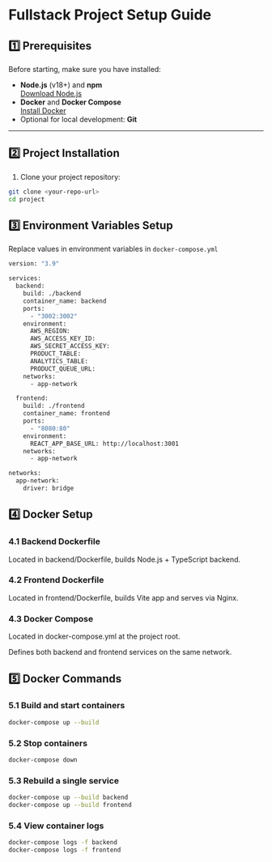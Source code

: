 # Fullstack Project Setup Guide

## 1️⃣ Prerequisites

Before starting, make sure you have installed:

- **Node.js** (v18+) and **npm**  
  [Download Node.js](https://nodejs.org/)
- **Docker** and **Docker Compose**  
  [Install Docker](https://docs.docker.com/get-docker/)
- Optional for local development: **Git**

---

## 2️⃣ Project Installation

1. Clone your project repository:

```bash
git clone <your-repo-url>
cd project
```

## 3️⃣ Environment Variables Setup
Replace values in environment variables in `docker-compose.yml`

```bash
version: "3.9"

services:
  backend:
    build: ./backend
    container_name: backend
    ports:
      - "3002:3002"
    environment:
      AWS_REGION:
      AWS_ACCESS_KEY_ID:
      AWS_SECRET_ACCESS_KEY:
      PRODUCT_TABLE:
      ANALYTICS_TABLE:
      PRODUCT_QUEUE_URL:
    networks:
      - app-network

  frontend:
    build: ./frontend
    container_name: frontend
    ports:
      - "8080:80"
    environment:
      REACT_APP_BASE_URL: http://localhost:3001
    networks:
      - app-network

networks:
  app-network:
    driver: bridge

```

## 4️⃣ Docker Setup
### 4.1 Backend Dockerfile

Located in backend/Dockerfile, builds Node.js + TypeScript backend.

### 4.2 Frontend Dockerfile

Located in frontend/Dockerfile, builds Vite app and serves via Nginx.

### 4.3 Docker Compose

Located in docker-compose.yml at the project root.

Defines both backend and frontend services on the same network.

## 5️⃣ Docker Commands

### 5.1 Build and start containers

```bash
docker-compose up --build
```

### 5.2 Stop containers

```bash
docker-compose down
```

### 5.3 Rebuild a single service
```bash
docker-compose up --build backend
docker-compose up --build frontend
```
### 5.4 View container logs
```bash
docker-compose logs -f backend
docker-compose logs -f frontend
```